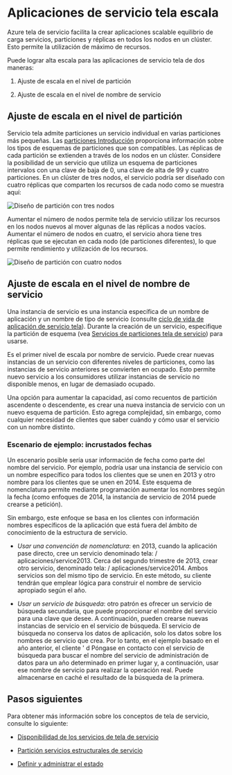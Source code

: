 <properties
   pageTitle="Escalabilidad de servicios de servicio tela | Microsoft Azure"
   description="Describe cómo escalar servicios tela de servicio"
   services="service-fabric"
   documentationCenter=".net"
   authors="appi101"
   manager="timlt"
   editor=""/>

<tags
   ms.service="service-fabric"
   ms.devlang="dotnet"
   ms.topic="article"
   ms.tgt_pltfrm="NA"
   ms.workload="NA"
   ms.date="08/10/2016"
   ms.author="aprameyr"/>

# <a name="scaling-service-fabric-applications"></a>Aplicaciones de servicio tela escala
Azure tela de servicio facilita la crear aplicaciones scalable equilibrio de carga servicios, particiones y réplicas en todos los nodos en un clúster. Esto permite la utilización de máximo de recursos.

Puede lograr alta escala para las aplicaciones de servicio tela de dos maneras:

1. Ajuste de escala en el nivel de partición

2. Ajuste de escala en el nivel de nombre de servicio

## <a name="scaling-at-the-partition-level"></a>Ajuste de escala en el nivel de partición
Servicio tela admite particiones un servicio individual en varias particiones más pequeñas. Las [particiones Introducción](service-fabric-concepts-partitioning.md) proporciona información sobre los tipos de esquemas de particiones que son compatibles. Las réplicas de cada partición se extienden a través de los nodos en un clúster. Considere la posibilidad de un servicio que utiliza un esquema de particiones intervalos con una clave de baja de 0, una clave de alta de 99 y cuatro particiones. En un clúster de tres nodos, el servicio podría ser diseñado con cuatro réplicas que comparten los recursos de cada nodo como se muestra aquí:

![Diseño de partición con tres nodos](./media/service-fabric-concepts-scalability/layout-three-nodes.png)

Aumentar el número de nodos permite tela de servicio utilizar los recursos en los nodos nuevos al mover algunas de las réplicas a nodos vacíos. Aumentar el número de nodos en cuatro, el servicio ahora tiene tres réplicas que se ejecutan en cada nodo (de particiones diferentes), lo que permite rendimiento y utilización de los recursos.

![Diseño de partición con cuatro nodos](./media/service-fabric-concepts-scalability/layout-four-nodes.png)

## <a name="scaling-at-the-service-name-level"></a>Ajuste de escala en el nivel de nombre de servicio
Una instancia de servicio es una instancia específica de un nombre de aplicación y un nombre de tipo de servicio (consulte [ciclo de vida de aplicación de servicio tela](service-fabric-application-lifecycle.md)). Durante la creación de un servicio, especifique la partición de esquema (vea [Servicios de particiones tela de servicio](service-fabric-concepts-partitioning.md)) para usarse.

Es el primer nivel de escala por nombre de servicio. Puede crear nuevas instancias de un servicio con diferentes niveles de particiones, como las instancias de servicio anteriores se convierten en ocupado. Esto permite nuevo servicio a los consumidores utilizar instancias de servicio no disponible menos, en lugar de demasiado ocupado.

Una opción para aumentar la capacidad, así como recuentos de partición ascendente o descendente, es crear una nueva instancia de servicio con un nuevo esquema de partición. Esto agrega complejidad, sin embargo, como cualquier necesidad de clientes que saber cuándo y cómo usar el servicio con un nombre distinto.

### <a name="example-scenario-embedded-dates"></a>Escenario de ejemplo: incrustados fechas
Un escenario posible sería usar información de fecha como parte del nombre del servicio. Por ejemplo, podría usar una instancia de servicio con un nombre específico para todos los clientes que se unen en 2013 y otro nombre para los clientes que se unen en 2014. Este esquema de nomenclatura permite mediante programación aumentar los nombres según la fecha (como enfoques de 2014, la instancia de servicio de 2014 puede crearse a petición).

Sin embargo, este enfoque se basa en los clientes con información nombres específicos de la aplicación que está fuera del ámbito de conocimiento de la estructura de servicio.

- *Usar una convención de nomenclatura*: en 2013, cuando la aplicación pase directo, cree un servicio denominado tela: / aplicaciones/service2013. Cerca del segundo trimestre de 2013, crear otro servicio, denominado tela: / aplicaciones/service2014. Ambos servicios son del mismo tipo de servicio. En este método, su cliente tendrán que emplear lógica para construir el nombre de servicio apropiado según el año.

- *Usar un servicio de búsqueda*: otro patrón es ofrecer un servicio de búsqueda secundaria, que puede proporcionar el nombre del servicio para una clave que desee. A continuación, pueden crearse nuevas instancias de servicio en el servicio de búsqueda. El servicio de búsqueda no conserva los datos de aplicación, solo los datos sobre los nombres de servicio que crea. Por lo tanto, en el ejemplo basado en el año anterior, el cliente ' d Póngase en contacto con el servicio de búsqueda para buscar el nombre del servicio de administración de datos para un año determinado en primer lugar y, a continuación, usar ese nombre de servicio para realizar la operación real. Puede almacenarse en caché el resultado de la búsqueda de la primera.

## <a name="next-steps"></a>Pasos siguientes

Para obtener más información sobre los conceptos de tela de servicio, consulte lo siguiente:

- [Disponibilidad de los servicios de tela de servicio](service-fabric-availability-services.md)

- [Partición servicios estructurales de servicio](service-fabric-concepts-partitioning.md)

- [Definir y administrar el estado](service-fabric-concepts-state.md)
